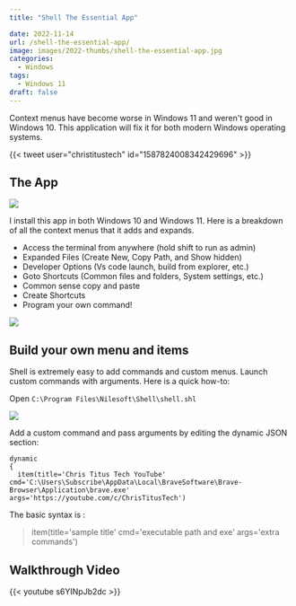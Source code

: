 ```yaml
---
title: "Shell The Essential App"

date: 2022-11-14
url: /shell-the-essential-app/
image: images/2022-thumbs/shell-the-essential-app.jpg
categories:
  - Windows
tags:
  - Windows 11
draft: false
---
```

Context menus have become worse in Windows 11 and weren't good in Windows 10. This application will fix it for both modern Windows operating systems. 
<!--more-->

{{< tweet user="christitustech" id="1587824008342429696" >}}

## The App

![](/images/2022/shell-the-essential-app/shell.png)

I install this app in both Windows 10 and Windows 11. Here is a breakdown of all the context menus that it adds and expands.

- Access the terminal from anywhere (hold shift to run as admin)
- Expanded Files (Create New, Copy Path, and Show hidden)
- Developer Options (Vs code launch, build from explorer, etc.)
- Goto Shortcuts (Common files and folders, System settings, etc.)
- Common sense copy and paste
- Create Shortcuts
- Program your own command!

![](/images/2022/shell-the-essential-app/menu.png)

## Build your own menu and items

Shell is extremely easy to add commands and custom menus. Launch custom commands with arguments. Here is a quick how-to:

Open `C:\Program Files\Nilesoft\Shell\shell.shl`

![](/images/2022/shell-the-essential-app/shl.png)

Add a custom command and pass arguments by editing the dynamic JSON section:

```
dynamic 
{
  item(title='Chris Titus Tech YouTube' cmd='C:\Users\Subscribe\AppData\Local\BraveSoftware\Brave-Browser\Application\brave.exe' args='https://youtube.com/c/ChrisTitusTech')
```

The basic syntax is :

> item(title='sample title' cmd='executable path and exe' args='extra commands')


## Walkthrough Video

{{< youtube s6YINpJb2dc >}}
